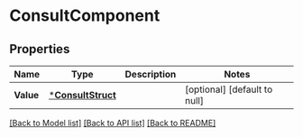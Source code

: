 # ConsultComponent

## Properties
Name | Type | Description | Notes
------------ | ------------- | ------------- | -------------
**Value** | [***ConsultStruct**](consult_struct.md) |  | [optional] [default to null]

[[Back to Model list]](../README.md#documentation-for-models) [[Back to API list]](../README.md#documentation-for-api-endpoints) [[Back to README]](../README.md)


